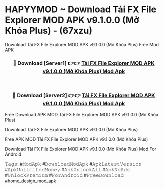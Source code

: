 # HAPYYMOD ~ Download Tải FX File Explorer MOD APK v9.1.0.0 (Mở Khóa Plus) - (67xzu)
Download Tải FX File Explorer MOD APK v9.1.0.0 (Mở Khóa Plus) Free Mod APK

<div align="center">
<h3>🔴 Download [Server1] 👉👉 <a href="https://apk-comot.site?title=Tải_FX_File_Explorer_MOD_APK_v9.1.0.0_(Mở_Khóa_Plus)">Tải FX File Explorer MOD APK v9.1.0.0 (Mở Khóa Plus) Mod Apk</a></h3><br>

<h3>🔴 Download [Server2] 👉👉 <a href="https://apk-comot.site?title=Tải_FX_File_Explorer_MOD_APK_v9.1.0.0_(Mở_Khóa_Plus)">Tải FX File Explorer MOD APK v9.1.0.0 (Mở Khóa Plus) Mod Apk</a></h3>
</div>


Free Download APK MOD Tải FX File Explorer MOD APK v9.1.0.0 (Mở Khóa Plus)

Download Tải FX File Explorer MOD APK v9.1.0.0 (Mở Khóa Plus) 

Free APK MOD Tải FX File Explorer MOD APK v9.1.0.0 (Mở Khóa Plus) 

Download Tải FX File Explorer MOD APK v9.1.0.0 (Mở Khóa Plus) Mod For Android

𝚃𝚊𝚐𝚜: #𝙼𝚘𝚍𝙰𝚙𝚔 #𝙳𝚘𝚠𝚗𝚕𝚘𝚊𝚍𝙼𝚘𝚍𝙰𝚙𝚔 #𝙰𝚙𝚔𝙻𝚊𝚝𝚎𝚜𝚝𝚅𝚎𝚛𝚜𝚒𝚘𝚗 #𝙰𝚙𝚔𝚄𝚗𝚕𝚒𝚖𝚒𝚝𝚎𝚍𝙼𝚘𝚗𝚎𝚢 #𝙰𝚙𝚔𝚄𝚗𝚕𝚘𝚌𝚔𝙰𝚕𝚕 #𝙰𝚙𝚔𝙽𝚘𝙰𝚍𝚜 #𝚄𝚗𝚕𝚘𝚌𝚔𝙿𝚛𝚎𝚖𝚒𝚞𝚖 #𝙵𝚘𝚛𝙰𝚗𝚍𝚛𝚘𝚒𝚍 #𝙵𝚛𝚎𝚎𝙳𝚘𝚠𝚗𝚕𝚘𝚊𝚍 #home_design_mod_apk